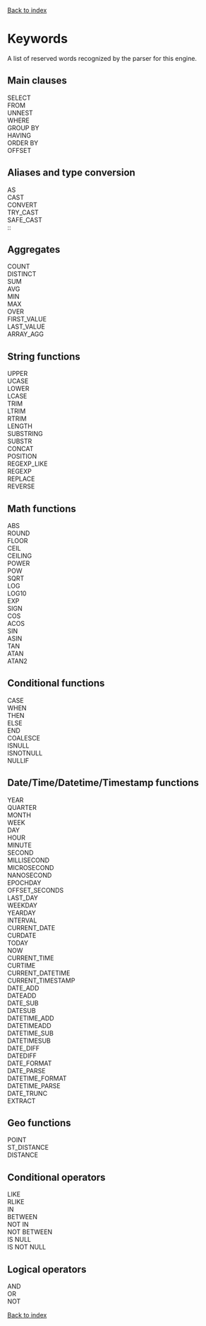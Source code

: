 [Back to index](./README.md)

# Keywords

A list of reserved words recognized by the parser for this engine.

## Main clauses
SELECT  
FROM  
UNNEST  
WHERE  
GROUP BY  
HAVING  
ORDER BY  
OFFSET  

## Aliases and type conversion
AS  
CAST  
CONVERT  
TRY_CAST  
SAFE_CAST  
::  

## Aggregates
COUNT  
DISTINCT  
SUM  
AVG  
MIN  
MAX  
OVER  
FIRST_VALUE  
LAST_VALUE  
ARRAY_AGG 

## String functions
UPPER  
UCASE  
LOWER  
LCASE  
TRIM  
LTRIM  
RTRIM  
LENGTH  
SUBSTRING  
SUBSTR  
CONCAT  
POSITION  
REGEXP_LIKE  
REGEXP  
REPLACE  
REVERSE

## Math functions
ABS  
ROUND  
FLOOR  
CEIL  
CEILING  
POWER  
POW  
SQRT  
LOG  
LOG10  
EXP  
SIGN  
COS  
ACOS  
SIN  
ASIN  
TAN  
ATAN  
ATAN2

## Conditional functions
CASE  
WHEN  
THEN  
ELSE  
END  
COALESCE  
ISNULL  
ISNOTNULL  
NULLIF

## Date/Time/Datetime/Timestamp functions
YEAR  
QUARTER  
MONTH  
WEEK  
DAY  
HOUR  
MINUTE  
SECOND  
MILLISECOND  
MICROSECOND  
NANOSECOND  
EPOCHDAY  
OFFSET_SECONDS  
LAST_DAY  
WEEKDAY  
YEARDAY  
INTERVAL  
CURRENT_DATE  
CURDATE  
TODAY  
NOW  
CURRENT_TIME  
CURTIME  
CURRENT_DATETIME  
CURRENT_TIMESTAMP  
DATE_ADD  
DATEADD  
DATE_SUB  
DATESUB  
DATETIME_ADD  
DATETIMEADD  
DATETIME_SUB  
DATETIMESUB  
DATE_DIFF  
DATEDIFF  
DATE_FORMAT  
DATE_PARSE  
DATETIME_FORMAT  
DATETIME_PARSE  
DATE_TRUNC  
EXTRACT  

## Geo functions
POINT  
ST_DISTANCE  
DISTANCE  

## Conditional operators
LIKE  
RLIKE  
IN  
BETWEEN  
NOT IN  
NOT BETWEEN  
IS NULL  
IS NOT NULL  

## Logical operators
AND  
OR  
NOT  

[Back to index](./README.md)
